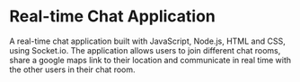 # Real-time Chat Application

A real-time chat application built with JavaScript, Node.js, HTML and CSS, using Socket.io. The application allows users to join different chat rooms, share a google maps link to their location and communicate in real time with the other users in their chat room. 
